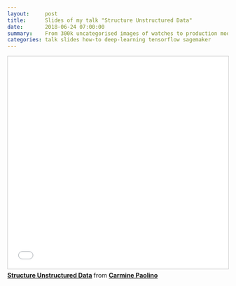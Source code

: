 ```yaml
---
layout:     post
title:      Slides of my talk "Structure Unstructured Data"
date:       2018-06-24 07:00:00
summary:    From 300k uncategorised images of watches to production models that recognise 58 classes with 90% precision, at scale.
categories: talk slides how-to deep-learning tensorflow sagemaker
---
```


<iframe src="//www.slideshare.net/slideshow/embed_code/key/3xlEuMtFiGHnoe" width="595" height="485" frameborder="0" marginwidth="0" marginheight="0" scrolling="no" style="border:1px solid #CCC; border-width:1px; margin-bottom:5px; max-width: 100%;" allowfullscreen> </iframe> <div style="margin-bottom:5px"> <strong> <a href="//www.slideshare.net/earcar/structure-unstructured-data" title="Structure Unstructured Data" target="_blank">Structure Unstructured Data</a> </strong> from <strong><a href="https://www.slideshare.net/earcar" target="_blank">Carmine Paolino</a></strong> </div>
